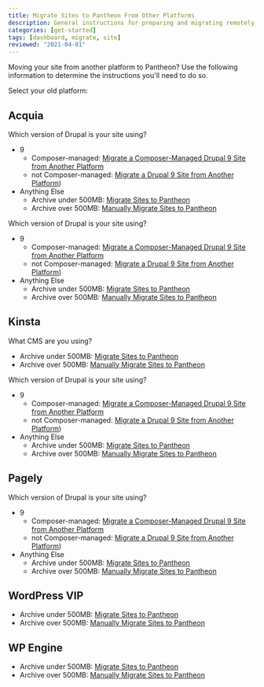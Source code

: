 ```yaml
---
title: Migrate Sites to Pantheon From Other Platforms
description: General instructions for preparing and migrating remotely-hosted Drupal or WordPress sites to Pantheon.
categories: [get-started]
tags: [dashboard, migrate, site]
reviewed: "2021-04-01"
---
```


Moving your site from another platform to Pantheon?  Use the following information to determine the instructions you'll need to do so.

Select your old platform:

<Accordion title="Acquia" id="acquia">

## Acquia

Which version of Drupal is your site using?

- 9
  - Composer-managed: [Migrate a Composer-Managed Drupal 9 Site from Another Platform](/guides/drupal-9-unhosted-composer)
  - not Composer-managed: [Migrate a Drupal 9 Site from Another Platform](/guides/drupal-9-unhosted))
- Anything Else
  - Archive under 500MB: [Migrate Sites to Pantheon](/migrate)
  - Archive over 500MB: [Manually Migrate Sites to Pantheon](/migrate-manual)

</Accordion>

<Accordion title="Amazee.io" id="amazee">

Which version of Drupal is your site using?

- 9
  - Composer-managed: [Migrate a Composer-Managed Drupal 9 Site from Another Platform](/guides/drupal-9-unhosted-composer)
  - not Composer-managed: [Migrate a Drupal 9 Site from Another Platform](/guides/drupal-9-unhosted))
- Anything Else
  - Archive under 500MB: [Migrate Sites to Pantheon](/migrate)
  - Archive over 500MB: [Manually Migrate Sites to Pantheon](/migrate-manual)

</Accordion>

<Accordion title="Kinsta" id="kinsta">

## Kinsta

What CMS are you using?

<TabList>

<Tab title="WordPress" id="wp" active={true}>

  - Archive under 500MB: [Migrate Sites to Pantheon](/migrate)
  - Archive over 500MB: [Manually Migrate Sites to Pantheon](/migrate-manual)

</Tab>

<Tab title="Drupal" id="dp">

Which version of Drupal is your site using?

- 9
  - Composer-managed: [Migrate a Composer-Managed Drupal 9 Site from Another Platform](/guides/drupal-9-unhosted-composer)
  - not Composer-managed: [Migrate a Drupal 9 Site from Another Platform](/guides/drupal-9-unhosted))
- Anything Else
  - Archive under 500MB: [Migrate Sites to Pantheon](/migrate)
  - Archive over 500MB: [Manually Migrate Sites to Pantheon](/migrate-manual)

</Tab>

</TabList>

</Accordion>

<Accordion title="Pagely" id="pagely">

## Pagely

Which version of Drupal is your site using?

- 9
  - Composer-managed: [Migrate a Composer-Managed Drupal 9 Site from Another Platform](/guides/drupal-9-unhosted-composer)
  - not Composer-managed: [Migrate a Drupal 9 Site from Another Platform](/guides/drupal-9-unhosted))
- Anything Else
  - Archive under 500MB: [Migrate Sites to Pantheon](/migrate)
  - Archive over 500MB: [Manually Migrate Sites to Pantheon](/migrate-manual)

</Accordion>

<Accordion title="WordPress VIP" id="wpvip">

## WordPress VIP

  - Archive under 500MB: [Migrate Sites to Pantheon](/migrate)
  - Archive over 500MB: [Manually Migrate Sites to Pantheon](/migrate-manual)

</Accordion>

<Accordion title="WP Engine" id="wpeng">

## WP Engine

  - Archive under 500MB: [Migrate Sites to Pantheon](/migrate)
  - Archive over 500MB: [Manually Migrate Sites to Pantheon](/migrate-manual)

</Accordion>

